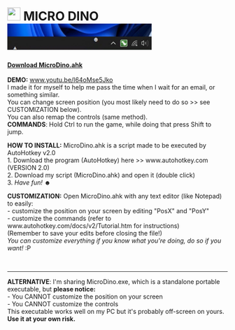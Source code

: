 <h1><img src="https://raw.githubusercontent.com/DavidBevi/MicroDino/main/MicroDinoIco.ico" width="30" height="30" style="margin:-4 4 -4 0" /> MICRO DINO<br>
<img src="https://raw.githubusercontent.com/DavidBevi/MicroDino/main/MicroDinoDemo.gif" height="60" style="margin:-4 4 -4 0" /></h1>
<p>

**[Download MicroDino.ahk](https://github.com/DavidBevi/MicroDino/releases/download/v0.3/MicroDino.ahk)**<br><br>
<b>DEMO:</b> www.youtu.be/I64oMse5Jko<br>
I made it for myself to help me pass the time when I wait for an email, or something similar.<br>
You can change screen position (you most likely need to do so >> see CUSTOMIZATION below).<br>
You can also remap the controls (same method).<br>
<b>COMMANDS</b>: Hold Ctrl to run the game, while doing that press Shift to jump.<br>
</p>

<p>
<b>HOW TO INSTALL:</b> MicroDino.ahk is a script made to be executed by AutoHotkey v2.0<br>
1. Download the program (AutoHotkey) here >> www.autohotkey.com (VERSION 2.0)<br>
2. Download my script (MicroDino.ahk) and open it (double click)<br>
3. <i>Have fun!</i> ☻
</p>

<p>
<b>CUSTOMIZATION:</b> Open MicroDino.ahk with any text editor (like Notepad) to easily:<br>
 - customize the position on your screen by editing "PosX" and "PosY"<br>
 - customize the commands (refer to www.autohotkey.com/docs/v2/Tutorial.htm for instructions)<br>
 (Remember to save your edits before closing the file!)<br>
<i>You can customize everything if you know what you're doing, do so if you want!</i> :P
</p><br>

-----------------------------------------------------------------------
<p>
<b>ALTERNATIVE</b>: I'm sharing MicroDino.exe, which is a standalone portable executable, but <b>please notice:</b><br>
 - You CANNOT customize the position on your screen<br>
 - You CANNOT customize the controls<br>
This executable works well on my PC but it's probably off-screen on yours. <b>Use it at your own risk.</b>
</p>
